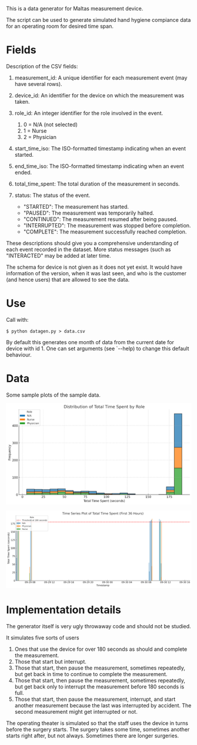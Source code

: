 This is a data generator for Maltas measurement device. 

The script can be used to generate simulated hand hygiene compiance data for an operating room for desired time span.

# Fields 

Description of the CSV fields:

1. measurement_id: A unique identifier for each measurement event (may have several rows).
1. device_id: An identifier for the device on which the measurement was taken.
1. role_id: An integer identifier for the role involved in the event.

    1. 0 = N/A (not selected)
    1. 1 = Nurse
    1. 2 = Physician

1. start_time_iso: The ISO-formatted timestamp indicating when an event started.
1. end_time_iso: The ISO-formatted timestamp indicating when an event ended.
1. total_time_spent: The total duration of the measurement in seconds.
1. status: The status of the event.
    * "STARTED": The measurement has started.
    * "PAUSED": The measurement was temporarily halted.
    * "CONTINUED": The measurement resumed after being paused.
    * "INTERRUPTED": The measurement was stopped before completion.
    * "COMPLETE": The measurement successfully reached completion.

These descriptions should give you a comprehensive understanding of each event recorded in the dataset.
More status messages (such as "INTERACTED" may be added at later time.

The schema for device is not given as it does not yet exist. It would have information of the version, when it was last seen, and who is the customer (and hence users) that are allowed to see the data.

# Use

Call with:

```console
$ python datagen.py > data.csv
```
By default this generates one month of data from the current date for device with id 1. One can set arguments (see `--help) to change this default behaviour.

# Data

Some sample plots of the sample data.

![histogram](sample_histogram.png)

![time series](sample_timeseries.png)



# Implementation details

The generator itself is very ugly throwaway code and should not be studied.

It simulates five sorts of users
1. Ones that use the device for over 180 seconds as should and complete the measurement.
2. Those that start but interrupt.
3. Those that start, then pause the measurement, sometimes repeatedly, but get back in time to continue to complete the measurement.
4. Those that start, then pause the measurement, sometimes repeatedly, but get back only to interrupt the measurement before 180 seconds is full.
5. Those that start, then pause the measurement, interrupt, and start another measurement because the last was interrupted by accident. The second measurement might get interrupted or not.

The operating theater is simulated so that the staff uses the device in turns before the surgery starts. The surgery takes some time, sometimes another starts right after, but not always. Sometimes there are longer surgeries.





